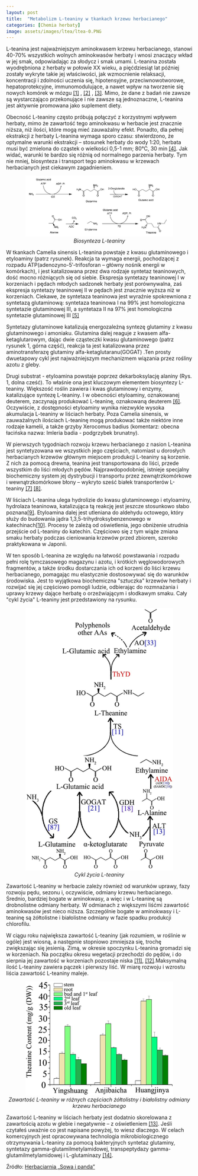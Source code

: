 ```yaml
---
layout: post
title:  "Metabolizm L-teaniny w tkankach krzewu herbacianego"
categories: [Chemia herbaty]
image: assets/images/ltea/ltea-0.PNG
---
```


L-teanina jest najważniejszym aminokwasem krzewu herbacianego, stanowi 40-70% wszystkich wolnych aminokwasów herbaty i wnosi znaczący wkład w jej smak, odpowiadając za słodycz i smak umami. L-teanina została wyodrębniona z herbaty w połowie XX wieku, a pięćdziesiąt lat później zostały wykryte takie jej właściwości, jak wzmocnienie relaksacji, koncentracji i zdolności uczenia się, hipotensyjne, przeciwnowotworowe, hepatoprotekcyjne, immunomodulujące, a nawet wpływ na tworzenie się nowych komórek w mózgu [[1]](https://pubmed.ncbi.nlm.nih.gov/21735448/) , [[2]](https://pubmed.ncbi.nlm.nih.gov/28429900/) , [[3]](https://pubmed.ncbi.nlm.nih.gov/31952134/). Mimo, że dane z badań nie zawsze są wystarczająco przekonujące i nie zawsze są jednoznaczne, L-teanina jest aktywnie promowana jako suplement diety.

Obecność L-teaniny często próbują połączyć z korzystnymi wpływem herbaty, mimo że zawartość tego aminokwasu w herbacie jest znacznie niższa, niż ilości, które mogą mieć zauważalny efekt. Ponadto, dla pełnej ekstrakcji z herbaty L-teanina wymaga sporo czasu: stwierdzono, że optymalne warunki ekstrakcji – stosunek herbaty do wody 1:20, herbata musi być zmielona do cząstek o wielkości 0,5-1 mm; 80°C, 30 min [[4]](https://pubmed.ncbi.nlm.nih.gov/21735551/). Jak widać, warunki te bardzo się różnią od normalnego parzenia herbaty. Tym nie mniej, biosynteza i transport tego aminokwasu w krzewach herbacianych jest ciekawym zagadnieniem.

<p align="center">
  <img alt="ltea-1" src="/assets/images/ltea/ltea-1.jpg" width="400">
  <br>
    <em><i>Biosynteza L-teaniny </i></em>
</p>

W tkankach Camelia sinensis L-teanina powstaje z kwasu glutaminowego i etyloaminy (patrz rysunek). Reakcja ta wymaga energii, pochodzącej z rozpadu ATP(adenozyno-5′-trifosforan – główny nośnik energii w komórkach), i jest katalizowana przez dwa rodzaje syntetaz teaninowych, dość mocno różniących się od siebie. Ekspresja syntetazy teaninowej I w korzeniach i pędach młodych sadzonek herbaty jest porównywalna, zaś ekspresja syntetazy teaninowej II w pędach jest znacznie wyższa niż w korzeniach. Ciekawe, że syntetaza teaninowa jest wyraźnie spokrewniona z syntetazą glutaminową: syntetaza teaninowa I na 99% jest homologiczna syntetazie glutaminowej III, a syntetaza II na 97% jest homologiczna syntetazie glutaminowej III [[5]](https://www.sciencedirect.com/science/article/abs/pii/S1874390008000335?fbclid=IwAR3w45Yte96waWZ9mKs-YTjF-s0Y8NTX-EngpformPjK0ZExvN0S5zY5wEc&via%3Dihub)

Syntetazy glutaminowe katalizują energozależną syntezę glutaminy z kwasu glutaminowego i amoniaku. Glutamina dalej reaguje z kwasem alfa-ketaglutarowym, dając dwie cząsteczki kwasu glutaminowego (patrz rysunek 1, górna część), reakcja ta jest katalizowana przez aminotransferazę glutaminy alfa-ketaglutaranu(GOGAT) .Ten prosty dwuetapowy cykl jest najważniejszym mechanizmem wiązania przez rośliny azotu z gleby.

Drugi substrat - etyloamina powstaje poprzez dekarboksylację alaniny (Rys. 1, dolna cześć). To właśnie ona jest kluczowym elementem biosyntezy L-teaniny. Większość roślin zawiera i kwas glutaminowy i enzymy, katalizujące syntezę L-teaniny. I w obecności etyloaminy, oznakowanej deuterem, zaczynają produkować L-teaninę, oznakowaną deuterem [[6]](https://pubmed.ncbi.nlm.nih.gov/28796499/). Oczywiście, z dostępności etyloaminy wynika niezwykle wysoka akumulacja L-teaniny w liściach herbaty. Poza Camelia sinensis, w zauważalnych ilościach L-teaninę mogą produkować także niektóre inne rodzaje kamelii, a także grzyby Xerocomus badius (komentarz: obecna łacińska nazwa: Imleria badia - podgrzybek brunatny).

W pierwszych tygodniach rozwoju krzewu herbacianego z nasion L-teanina jest syntetyzowana we wszystkich jego częściach, natomiast u dorosłych herbacianych krzewów głównym miejscem produkcji L-teaniny są korzenie. Z nich za pomocą drewna, teanina jest transportowana do liści, przede wszystkim do liści młodych pędów. Najprawdopodobniej, istnieje specjalny biochemiczny system jej dystrybucji i transportu przez zewnątrzkomórkowe i wewnątrzkomórkowe błony – wykryto sześć białek transporterów L-teaniny [[7]](https://pubmed.ncbi.nlm.nih.gov/31461558/) [[8]](https://pubmed.ncbi.nlm.nih.gov/32067561/).

W liściach L-teanina ulega hydrolizie do kwasu glutaminowego i etyloaminy, hydrolaza teaninowa, katalizująca tą reakcję jest jeszcze stosunkowo słabo poznana[[9]](https://www.jstage.jst.go.jp/article/bbb1961/49/10/49_10_2913/_article?fbclid=IwAR0D4zH-FDxuh5vwKTcO9ubEjZ1OGA6FXhljH57_0mqb8jXRG-fWIVDSA0I). Etyloamina dalej jest utleniana do aldehydu octowego, który służy do budowania jądra 1,3,5-trihydroksybenzenowego w katechinach[[10]](https://www.sciencedirect.com/science/article/abs/pii/S0031942200882345?via%3Dihub&fbclid=IwAR1-xkRBNjBhCBZjEC-5gabLdB1w8g-3rBi54IqBOK5odYmq7QTqI8LwgUo). Procesy te zależą od oświetlenia, jego obniżenie utrudnia przejście od L-teaniny do katechin. Częściowo się z tym wiąże zmiana smaku herbaty podczas cieniowania krzewów przed zbiorem, szeroko praktykowana w Japonii.

W ten sposób L-teanina ze względu na łatwość powstawania i rozpadu pełni rolę tymczasowego magazynu i azotu, i krótkich węglowodorowych fragmentów, a także środku dostarczania ich od korzeni do liści krzewu herbacianego, pomagając mu elastycznie dostosowywać się do warunków środowiska. Jest to wyjątkowa biochemiczna "sztuczka" krzewów herbaty i rozwijać się jej częściowo pomogli ludzie, odbierając do rozmnażania i uprawy krzewy dające herbatę o orzeźwiającym i słodkawym smaku. Cały "cykl życia" L-teaniny jest przedstawiony na rysunku.

<p align="center">
  <img alt="ltea-2" src="/assets/images/ltea/ltea-2.jpg" width="400">
  <br>
    <em><i>Cykl życia L-teaniny </i></em>
</p>

Zawartość L-teaniny w herbacie zależy również od warunków uprawy, fazy rozwoju pędu, sezonu i, oczywiście, odmiany krzewu herbacianego. Średnio, bardziej bogate w aminokwasy, a więc i w L-teaninę są drobnolistne odmiany herbaty. W odmianach z większymi liśćmi zawartość aminokwasów jest nieco niższa. Szczególnie bogate w aminokwasy i L-teaninę są żółtolistne i białolistne odmiany w fazie spadku produkcji chlorofilu.

W ciągu roku największa zawartość L-teaniny (jak rozumiem, w roślinie w ogóle) jest wiosną, a następnie stopniowo zmniejsza się, trochę zwiększając się jesienią. Zimą, w okresie spoczynku L-teanina gromadzi się w korzeniach. Na początku okresu wegetacji przechodzi do pędów, i do sierpnia jej zawartość w korzeniach pozostaje niska [[11]](https://www.ncbi.nlm.nih.gov/pmc/articles/PMC5383724/), [[12]](https://pubmed.ncbi.nlm.nih.gov/31749819/).Maksymalną ilość L-teaniny zawiera pączek i pierwszy liść. W miarę rozwoju i wzrostu liścia zawartość L-teaniny maleje.

<p align="center">
  <img alt="ltea-3" src="/assets/images/ltea/ltea-3.jpg" width="400">
  <br>
    <em><i>Zawartość L-teaniny w różnych częściach żółtolistny i białolistny odmiany krzewu herbacianego </i></em>
</p>

Zawartość L-teaniny w liściach herbaty jest dodatnio skorelowana z zawartością azotu w glebie i negatywnie – z oświetleniem [[13]](https://pubmed.ncbi.nlm.nih.gov/26058162/ ). Jeśli czytałeś uważnie co jest napisane powyżej, to wiesz dlaczego. W celach komercyjnych jest opracowywana technologia mikrobiologicznego otrzymywania L-teaniny za pomocą bakteryjnych syntetaz glutaminy, syntetazy gamma-glutamilmetylamidowej,  transpeptydazy gamma-glutamilmetylamidowej i L-glutaminazy [[14]](https://pubmed.ncbi.nlm.nih.gov/25871834/ ).


Źródło: [Herbaciarnia „Sowa i panda”](https://vk.com/club47905050)
